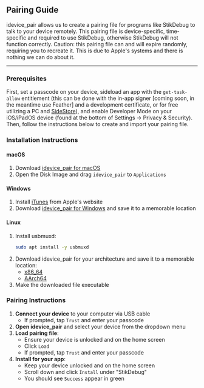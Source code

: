 ## Pairing Guide

idevice_pair allows us to create a pairing file for programs like StikDebug to talk to your device remotely. This pairing file is device-specific, time-specific and required to use StikDebug, otherwise StikDebug will not function correctly. Caution: this pairing file can and will expire randomly, requiring you to recreate it. This is due to Apple's systems and there is nothing we can do about it.

---
### Prerequisites
First, set a passcode on your device, sideload an app with the `get-task-allow` entitlement (this can be done with the in-app signer \[coming soon, in the meantime use Feather] and a development certificate, or for free utilizing a PC and [SideStore](https://sidestore.io/)), and enable Developer Mode on your iOS/iPadOS device (found at the bottom of Settings → Privacy & Security). Then, follow the instructions below to create and import your pairing file.

### Installation Instructions
#### macOS
1. Download [idevice_pair for macOS](https://github.com/jkcoxson/idevice_pair/releases/latest/download/idevice_pair--macos-universal.dmg)
2. Open the Disk Image and drag `idevice_pair` to `Applications`

#### Windows
1. Install [iTunes](https://apple.com/itunes/download/win64) from Apple's website
2. Download [idevice_pair for Windows](https://github.com/jkcoxson/idevice_pair/releases/latest/download/idevice_pair--windows-x86_64.exe) and save it to a memorable location

#### Linux
1. Install usbmuxd: 
   ```bash
   sudo apt install -y usbmuxd
   ```
2. Download idevice_pair for your architecture and save it to a memorable location:
   - [x86_64](https://github.com/jkcoxson/idevice_pair/releases/latest/download/idevice_pair--linux-x86_64.AppImage)
   - [AArch64](https://github.com/jkcoxson/idevice_pair/releases/latest/download/idevice_pair--linux-aarch64.AppImage)
3. Make the downloaded file executable

### Pairing Instructions

1. **Connect your device** to your computer via USB cable
   - If prompted, tap `Trust` and enter your passcode
2. **Open idevice_pair** and select your device from the dropdown menu
3. **Load pairing file**: 
   - Ensure your device is unlocked and on the home screen
   - Click `Load`
   - If prompted, tap `Trust` and enter your passcode
4. **Install for your app**:
   - Keep your device unlocked and on the home screen
   - Scroll down and click `Install` under "StikDebug"
   - You should see `Success` appear in green
